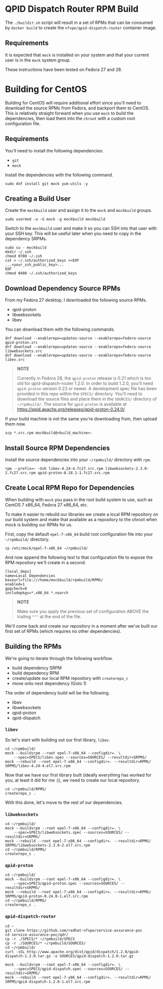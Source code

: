 # QPID Dispatch Router RPM Build

The `./buildit.sh` script will result in a set of RPMs that can be consumed by
`docker build` to create the `nfvpe/qpid-dispatch-router` container image.

## Requirements

It is expected that `mock` is installed on your system and that your current
user is in the `mock` system group.

These instructions have been tested on Fedora 27 and 28.

# Building for CentOS

Building for CentOS will require additional effort since you'll need to
download the source RPMs from Fedora, and backport them to CentOS. This is
relatively straight forward when you use `mock` to build the dependencies, then
load them into the `chroot` with a custom root configuration file.

## Requirements

You'll need to install the following dependencies:

* `git`
* `mock`

Install the dependencies with the following command.

    sudo dnf install git mock yum-utils -y

## Creating a Build User

Create the `mockbuild` user and assign it to the `mock` and `mockbuild` groups.

    sudo usermod -a -G mock -g mockbuild mockbuild

Switch to the `mockbuild` user and make it so you can SSH into that user with
your SSH key. This will be useful later when you need to copy in the dependency
SRPMs.

    sudo su - mockbuild
    mkdir ~/.ssh
    chmod 0700 ~/.ssh
    cat > ~/.ssh/authorized_keys <<EOF
    ...<your_ssh_public_key>...
    EOF
    chmod 0400 ~/.ssh/authorized_keys

## Download Dependency Source RPMs

From my Fedora 27 desktop, I downloaded the following source RPMs.

* qpid-proton
* libwebsockets
* libev

You can download them with the following commands.

    dnf download --enablerepo=updates-source --enablerepo=fedora-source qpid-proton.src
    dnf download --enablerepo=updates-source --enablerepo=fedora-source libwebsockets.src
    dnf download --enablerepo=updates-source --enablerepo=fedora-source libev.src

> **NOTE**
>
> Currently in Fedora 28, the `qpid-proton` release is 0.21 which is too old for
> qpid-dispatch-router 1.2.0. In order to build 1.2.0, you'll need `qpid-proton`
> version 0.23 or newer. A development spec file has been provided in this repo
> within the `SPECS/` directory. You'll need to download the source files and
> place them in the `SOURCES/` directory of `~/rpmbuild/`. The source for
> `qpid-proton` is available at https://qpid.apache.org/releases/qpid-proton-0.24.0/

If your build machine is not the same you're downloading from, then upload them
now.

    scp *.src.rpm mockbuild@<build_machine>:

## Install Source RPM Dependencies

Install the source dependencies into your `~/rpmbuild/` directory with `rpm`.

    rpm --prefix=~ -Uvh libev-4.24-4.fc27.src.rpm libwebsockets-2.3.0-2.fc27.src.rpm qpid-proton-0.18.1-1.fc27.src.rpm

## Create Local RPM Repo for Dependencies

When building with `mock` you pass in the root build system to use, such as
CentOS 7 x86_64, Fedora 27 x86_64, etc.

To make it easier to rebuild our libraries we create a local RPM repository on
our build system and make that available as a repository to the chroot when
mock is building our RPMs for us.

First, copy the default `epel-7-x86_64` build root configuration file into
your `~/rpmbuild/` directory.

    cp /etc/mock/epel-7-x86_64 ~/rpmbuild/

And now append the following text to that configuration file to expose the RPM
repository we'll create in a second.

    [local_deps]
    name=Local Dependencies
    baseurl=file:///home/mockbuild/rpmbuild/RPMS/
    enabled=1
    gpgcheck=0
    includepkgs=*.x86_64 *.noarch

> **NOTE**
>
> Make sure you apply the previous set of configuration ABOVE the trailing
> `"""` at the end of the file.

We'll come back and create our repository in a moment after we've built our
first set of RPMs (which requires no other dependencies).

## Building the RPMs

We're going to iterate through the following workflow.

* build dependency SRPM
* build dependency RPM
* create/update our local RPM repository with `createrepo_c`
* move onto next dependency (Goto 1)

The order of dependency build will be the following.

* libev
* libwebsockets
* qpid-proton
* qpid-dispatch

### `libev`

So let's start with building out our first library, `libev`.

    cd ~/rpmbuild/
    mock --buildsrpm --root epel-7-x86_64 --configdir=. \
        --spec=SPECS/libev.spec --sources=SOURCES/ --resultdir=SRPMS/
    mock --rebuild --root epel-7-x86_64 --configdir=. --resultdir=RPMS/ SRPMS/libev-4.24-4.el7.src.rpm

Now that we have our first library built (ideally everything has worked for
you, at least it did for me :)), we need to create our local repository.

    cd ~/rpmbuild/RPMS/
    createrepo_c .

With this done, let's move to the rest of our dependencies.

### `libwebsockets`

    cd ~/rpmbuild/
    mock --buildsrpm --root epel-7-x86_64 --configdir=. \
        --spec=SPECS/libwebsockets.spec --sources=SOURCES/ --resultdir=SRPMS/
    mock --rebuild --root epel-7-x86_64 --configdir=. --resultdir=RPMS/ SRPMS/libwebsockets-2.3.0-2.el7.src.rpm
    cd ~/rpmbuild/RPMS/
    createrepo_c .

### `qpid-proton`

    cd ~/rpmbuild/
    mock --buildsrpm --root epel-7-x86_64 --configdir=. \
        --spec=SPECS/qpid-proton.spec --sources=SOURCES/ --resultdir=SRPMS/
    mock --rebuild --root epel-7-x86_64 --configdir=. --resultdir=RPMS/ SRPMS/qpid-proton-0.24.0-1.el7.src.rpm
    cd ~/rpmbuild/RPMS/
    createrepo_c .

### `qpid-dispatch-router`

    cd ~
    git clone https://github.com/redhat-nfvpe/service-assurance-poc
    cd service-assurance-poc/qdr/
    cp -r ./SPECS/* ~/rpmbuild/SPECS
    cp -r ./SOURCES/* ~/rpmbuild/SOURCES/
    cd ~/rpmbuild/
    curl -sSL http://www.apache.org/dist/qpid/dispatch/1.2.0/qpid-dispatch-1.2.0.tar.gz -o SOURCES/qpid-dispatch-1.2.0.tar.gz

    mock --buildsrpm --root epel-7-x86_64 --configdir=. \
        --spec=SPECS/qpid-dispatch.spec --sources=SOURCES/ --resultdir=SRPMS/
    mock --rebuild --root epel-7-x86_64 --configdir=. --resultdir=RPMS/ SRPMS/qpid-dispatch-1.2.0-1.el7.src.rpm
